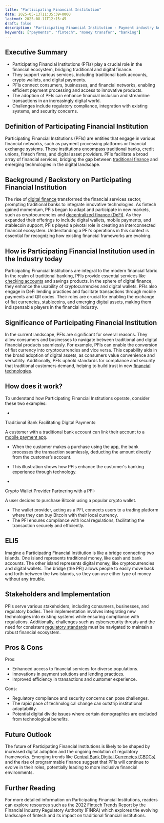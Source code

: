 ```yaml
---
title: "Participating Financial Institution"
date: 2025-05-13T11:35:39+0000
lastmod: 2025-08-11T12:15:45
draft: false
description: "Participating Financial Institution - Payment industry knowledge and insights"
keywords: ["payments", "fintech", "money transfer", "banking"]
---
```


## Executive Summary

- Participating Financial Institutions (PFIs) play a crucial role in the financial ecosystem, bridging traditional and digital finance.
- They support various services, including traditional bank accounts, crypto wallets, and digital payments.
- PFIs connect consumers, businesses, and financial networks, enabling efficient payment processing and access to innovative products.
- The adoption of PFIs can enhance financial inclusion and streamline transactions in an increasingly digital world.
- Challenges include regulatory compliance, integration with existing systems, and security concerns.

## Definition of Participating Financial Institution
Participating Financial Institutions (PFIs) are entities that engage in various financial networks, such as payment processing platforms or financial exchange systems. These institutions encompass traditional banks, credit unions, fintech firms, and digital asset providers. PFIs facilitate a broad array of financial services, bridging the gap between [traditional finance](https://faisalkhanllc.xyz/resources/payments-wiki/f/financial-institution-fi/) and emerging technologies in the digital landscape.

## Background / Backstory on Participating Financial Institution
The rise of [digital finance](https://faisalkhanllc.xyz/resources/payments-wiki/d/digital-finance/) transformed the financial services sector, prompting traditional banks to integrate innovative technologies. As fintech gained momentum, PFIs began to adapt and participate in new markets, such as cryptocurrencies and [decentralized finance (DeFi)](https://faisalkhanllc.xyz/resources/payments-wiki/d/decentralized-finance-defi/). As they expanded their offerings to include digital wallets, mobile payments, and stablecoin support, PFIs played a pivotal role in creating an interconnected financial ecosystem. Understanding a PFI's operations in this context is essential for recognizing how existing financial frameworks are evolving.

## How is Participating Financial Institution used in the Industry today
Participating Financial Institutions are integral to the modern financial fabric. In the realm of traditional banking, PFIs provide essential services like [checking accounts](https://faisalkhanllc.xyz/resources/payments-wiki/c/checking-account/) and savings products. In the sphere of digital finance, they enhance the usability of cryptocurrencies and digital wallets. PFIs also engage in DeFi lending practices and facilitate transactions through mobile payments and QR codes. Their roles are crucial for enabling the exchange of fiat currencies, stablecoins, and emerging digital assets, making them indispensable players in the financial industry.

## Significance of Participating Financial Institution
In the current landscape, PFIs are significant for several reasons. They allow consumers and businesses to navigate between traditional and digital financial products seamlessly. For example, PFIs can enable the conversion of fiat currency into cryptocurrencies and vice versa. This capability aids in the broad adoption of digital assets, as consumers value convenience and versatility. Additionally, PFIs uphold standards for compliance and security that traditional customers demand, helping to build trust in new [financial technologies](https://faisalkhanllc.xyz/resources/payments-wiki/c/cryptocurrency-banking/).

## How does it work?
To understand how Participating Financial Institutions operate, consider these two examples:

- 
Traditional Bank Facilitating Digital Payments:

A customer with a traditional bank account can link their account to a [mobile payment app](https://faisalkhanllc.xyz/resources/payments-wiki/d/digital-payments/).
- When the customer makes a purchase using the app, the bank processes the transaction seamlessly, deducting the amount directly from the customer’s account.
- This illustration shows how PFIs enhance the customer's banking experience through technology.

- 
Crypto Wallet Provider Partnering with a PFI:

A user decides to purchase Bitcoin using a popular crypto wallet.
- The wallet provider, acting as a PFI, connects users to a trading platform where they can buy Bitcoin with their local currency.
- The PFI ensures compliance with local regulations, facilitating the transaction securely and efficiently.

## ELI5
Imagine a Participating Financial Institution is like a bridge connecting two islands. One island represents traditional money, like cash and bank accounts. The other island represents digital money, like cryptocurrencies and digital wallets. The bridge (the PFI) allows people to easily move back and forth between the two islands, so they can use either type of money without any trouble.

## Stakeholders and Implementation
PFIs serve various stakeholders, including consumers, businesses, and regulatory bodies. Their implementation involves integrating new technologies into existing systems while ensuring compliance with regulations. Additionally, challenges such as cybersecurity threats and the need for consistent [regulatory standards](https://faisalkhanllc.xyz/resources/payments-wiki/f/financial-regulatory-frameworks/) must be navigated to maintain a robust financial ecosystem.

## Pros & Cons
Pros:

- Enhanced access to financial services for diverse populations.
- Innovations in payment solutions and lending practices.
- Improved efficiency in transactions and customer experience.

Cons:

- Regulatory compliance and security concerns can pose challenges.
- The rapid pace of technological change can outstrip institutional adaptability.
- Potential digital divide issues where certain demographics are excluded from technological benefits.

## Future Outlook
The future of Participating Financial Institutions is likely to be shaped by increased digital adoption and the ongoing evolution of regulatory frameworks. Emerging trends like [Central Bank Digital Currencies (CBDCs)](https://faisalkhanllc.xyz/resources/payments-wiki/c/central-bank-digital-currency-cbdc/) and the rise of programmable finance suggest that PFIs will continue to evolve in their roles, potentially leading to more inclusive financial environments.

## Further Reading
For more detailed information on Participating Financial Institutions, readers can explore resources such as the [2022 Fintech Trends Report](https://www.finra.org/article/fintech) by the Financial Industry Regulatory Authority (FINRA) which explores the evolving landscape of fintech and its impact on traditional financial institutions.